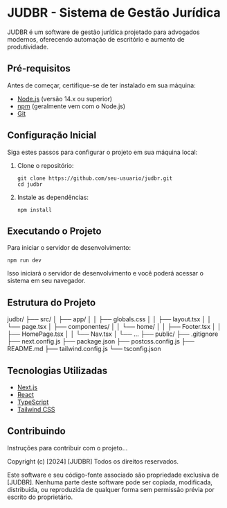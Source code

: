 # JUDBR - Sistema de Gestão Jurídica

JUDBR é um software de gestão jurídica projetado para advogados modernos, oferecendo automação de escritório e aumento de produtividade.

## Pré-requisitos

Antes de começar, certifique-se de ter instalado em sua máquina:

- [Node.js](https://nodejs.org/) (versão 14.x ou superior)
- [npm](https://www.npmjs.com/) (geralmente vem com o Node.js)
- [Git](https://git-scm.com/)

## Configuração Inicial

Siga estes passos para configurar o projeto em sua máquina local:

1. Clone o repositório:
   ```
   git clone https://github.com/seu-usuario/judbr.git
   cd judbr
   ```

2. Instale as dependências:
   ```
   npm install
   ```


## Executando o Projeto

Para iniciar o servidor de desenvolvimento:

```
npm run dev
```

Isso iniciará o servidor de desenvolvimento e você poderá acessar o sistema em seu navegador.


## Estrutura do Projeto


judbr/
├── src/
│ ├── app/
│ │ ├── globals.css
│ │ ├── layout.tsx
│ │ └── page.tsx
│ ├── componentes/
│ │ └── home/
│ │ ├── Footer.tsx
│ │ ├── HomePage.tsx
│ │ └── Nav.tsx
│ └── ...
├── public/
├── .gitignore
├── next.config.js
├── package.json
├── postcss.config.js
├── README.md
├── tailwind.config.js
└── tsconfig.json



## Tecnologias Utilizadas

- [Next.js](https://nextjs.org/)
- [React](https://reactjs.org/)
- [TypeScript](https://www.typescriptlang.org/)
- [Tailwind CSS](https://tailwindcss.com/)

## Contribuindo

Instruções para contribuir com o projeto...



Copyright (c) [2024] [JUDBR]
Todos os direitos reservados.

Este software e seu código-fonte associado são propriedade exclusiva de [JUDBR].
Nenhuma parte deste software pode ser copiada, modificada, distribuída, ou reproduzida de qualquer forma
sem permissão prévia por escrito do proprietário.